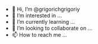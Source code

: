 - 👋 Hi, I’m @grigorichgrigoriy
- 👀 I’m interested in ...
- 🌱 I’m currently learning ...
- 💞️ I’m looking to collaborate on ...
- 📫 How to reach me ...

<!---
grigorichgrigoriy/grigorichgrigoriy is a ✨ special ✨ repository because its `README.md` (this file) appears on your GitHub profile.
You can click the Preview link to take a look at your changes.
--->
